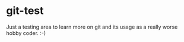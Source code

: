 # git-test
Just a testing area to learn more on git and its usage as a really worse hobby coder. :-)

